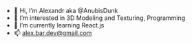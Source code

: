 - 👋 Hi, I’m Alexandr aka @AnubisDunk
- 👀 I’m interested in 3D Modeling and Texturing, Programming 
- 🌱 I’m currently learning React.js
- 📫 alex.bar.dev@gmail.com

<!---
AnubisDunk/AnubisDunk is a ✨ special ✨ repository because its `README.md` (this file) appears on your GitHub profile.
You can click the Preview link to take a look at your changes.
--->
